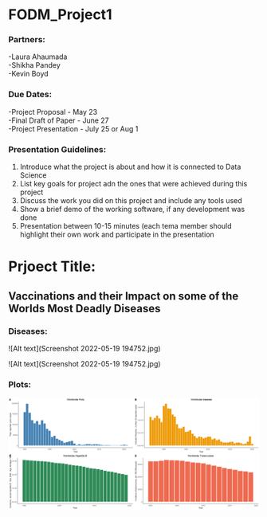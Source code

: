 # FODM_Project1

### Partners:
-Laura Ahaumada <br>
-Shikha Pandey <br>
-Kevin Boyd <br>

### Due Dates: <br>
-Project Proposal - May 23 <br>
-Final Draft of Paper - June 27 <br>
-Project Presentation - July 25 or Aug 1 <br>

### Presentation Guidelines:
1. Introduce what the project is about and how it is connected to Data Science
2. List key goals for project adn the ones that were achieved during this project
3. Discuss the work you did on this project and include any tools used
4. Show a brief demo of the working software, if any development was done
5. Presentation between 10-15 minutes (each tema member should highlight their own work and participate in the presentation

# Prjoect Title:
## Vaccinations and their Impact on some of the Worlds Most Deadly Diseases

### Diseases: 
![Alt text](Screenshot 2022-05-19 194752.jpg)

![Alt text](Screenshot 2022-05-19 194752.jpg)

### Plots:
![Alt text](WorldwideDiseases.png)
